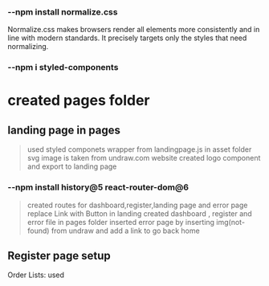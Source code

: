 ### --npm install normalize.css

Normalize.css makes browsers render all elements more consistently and in line with modern standards. It precisely targets only the styles that need normalizing.

### --npm i styled-components

# created pages folder

## landing page in pages

> used styled componets wrapper from landingpage.js in asset folder
> svg image is taken from undraw.com website
> created logo component and export to landing page

### --npm install history@5 react-router-dom@6

> created routes for dashboard,register,landing page and error page
> replace Link with Button in landing
> created dashboard , register and error file in pages folder
> inserted error page by inserting img(not-found) from undraw and add a link to go back home

## Register page setup

Order Lists:
used 
